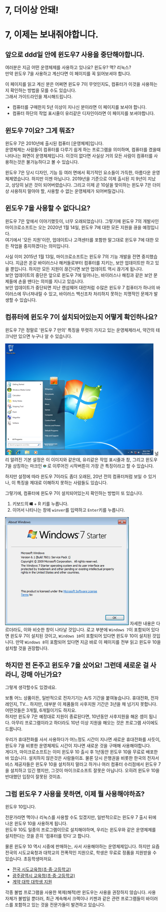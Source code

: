 # 7, 더이상 안돼!
# 7, 이제는 보내줘야합니다.
## 앞으로 ddd일 안에 윈도우7 사용을 중단해야합니다.

여러분은 지금 어떤 운영체제를 사용하고 있나요? 윈도우? 맥? 리눅스?  
만약 윈도우 7을 사용하고 계신다면 이 페이지를 꼭 읽어보셔야 합니다.  

이 페이지를 읽고 계신 분은 어쩌면 윈도우 7이 무엇인지도, 컴퓨터가 이것을 사용하는지 확인하는 방법을 모를 수도 있습니다.  
그래서 가이드라인을 제시해드립니다.

 * 컴퓨터를 구매한지 5년 이상이 지나신 분이라면 이 페이지를 보셔야 합니다.
 * 컴퓨터 하단의 작업 표시줄이 유리같은 디자인이라면 이 페이지를 보셔야합니다.

## 윈도우 7이요? 그게 뭐죠?
윈도우 7은 2010년에 출시된 컴퓨터 [운영체제]입니다.  
운영체제는 사람들이 컴퓨터를 다루기 쉽게 하는 프로그램을 의미하며, 컴퓨터를 켰을때 나타나는 화면이 운영체제입니다. 이것이 없다면 사실상 거의 모든 사람이 컴퓨터를 사용하는것은 불가능하다고 볼 수 있습니다.  

윈도우 7은 당시 디자인, 기능 등 여러 면에서 획기적인 요소들이 가득한, 아름다운 운영체제였습니다.
하지만 이젠 아닙니다. 2019년을 기준으로 이제 출시된 지 9년이 지났고, 상당히 낡은 것이 되어버렸습니다. 그리고 이제 곧 10살을 맞이하는 윈도우 7은 더이상 사용하지 말아야 할, 사용할 수 없는 운영체제가 되어버릴겁니다.

## 윈도우 7을 사용할 수 없다니요?
윈도우 7은 앞에서 이야기했듯이, 너무 오래되었습니다. 그렇기에 윈도우 7의 개발사인 마이크로소프트는 오는 2020년 1월 14일, 윈도우 7에 대한 모든 지원을 끊을 예정입니다.  
여기에서 '모든 지원'이란, 업데이트나 고객센터를 포함한 말그대로 윈도우 7에 대한 모든 작업을 중지하겠다는 의미입니다.  

사실 이미 2015년 1월 13일, 마이크로소프트는 윈도우 7의 기능 개발을 전면 중지했습니다. 지금은 온갖 바이러스나 해커들로부터 컴퓨터를 지키는, 보안 업데이트만 하고 있을 뿐입니다. 하지만 모든 지원이 끊긴다면 보안 업데이트 역시 끊기게 됩니다.  
보안 업데이트의 중단은 앞으로 윈도우 7에 일어나는, 바이러스나 해킹과 같은 보안 문제들에 손을 뗀다는 의미를 지니고 있습니다.  
보안 업데이트가 중단되면 지난 랜섬웨어 대란처럼 수많은 윈도우 7 컴퓨터가 하나의 바이러스에 무너져내릴 수 있고, 바이러스 백신조차 처리하지 못하는 치명적인 문제가 발생할 수 있습니다.  

## 컴퓨터에 윈도우 7이 설치되어있는지 어떻게 확인하나요?
윈도우 7은 정말로 '윈도우 7 만의' 특징을 뚜렷히 가지고 있는 운영체제라서, 약간의 테크닉만 있으면 누구나 알 수 있습니다.  

![](/assets/index.md/Windows_7_SP1_screenshot.png)
널리 알려진 기본 설정은 이 이미지와 같은데, 유리같은 작업 표시줄과 창, 그리고 윈도우 7을 상징하는 마크인 <img src="/assets/index.md/Windows_7_Start.png" width="10px" height="10px"> 로 이루어진 시작버튼이 가장 큰 특징이라고 할 수 있습니다.  

하지만 설정에 따라 윈도우 7이라도 좀더 오래된, 20년 전의 컴퓨터처럼 보일 수 있거나, 이 특징을 제대로 이해하지 못하는 사람들도 있습니다.  

그렇기에, 컴퓨터에 윈도우 7이 설치되어있는지 확인하는 방법이 또 있습니다.  

1. 키보드의 <img src="/assets/common/windows.svg" width="10px" height="10px"> + R 키를 누릅니다.
2. 이어서 나타나는 창에 `winver`를 입력하고 `Enter`키를 누릅니다.

![](/assets/index.md/7-winver.jpg)
자세한 내용은 다르더라도, 이와 비슷한 창이 나타날 것입니다. 로고 부분에 `Windows 7`이 포함되어 있다면 윈도우 7이 설치된 것이고, `Windows 10`이 포함되어 있다면 윈도우 10이 설치된 것입니다. 만약 `Windows 8`이 포함되어 있다면 지금 바로 이 페이지를 전부 읽고 윈도우 10을 설치할 것을 권장합니다.

## 하지만 전 돈주고 윈도우 7을 샀어요! 그런데 새로운 걸 사라니, 강매 아닌가요?
그렇게 생각할수도 있겠네요.  

보통 어느 상품이든, 일반적으로 전자기기는 A/S 기간을 붙여놓습니다. 휴대전화, 전자레인지, TV... 하지만, 대부분 이 제품들의 사후지원 기간은 3년을 채 넘기지 못합니다. 어떤것들은 3개월, 6개월이기도 하지요.  
하지만 윈도우 7은 예정대로 지원이 종료된다면, 10년동안 사후지원을 해온 셈이 됩니다. 아무리 프로그램이라고 하더라도 10년 이상 지원을 해오는 것은 프로그램 사이에도 드뭅니다.  

우리가 휴대전화를 사서 사용하다가 어느정도 시간이 지나면 새로운 휴대전화를 사듯이, 윈도우 7을 비롯한 운영체제도 시간이 지나면 새로운 것을 구매해 사용해야합니다.  
게다가, 마이크로소프트는 이미 윈도우 10 출시 후 1년동안 윈도우 10을 무료로 배포한 바 있습니다. 설치하지 않은것은 사람들이죠. 물론 당시 은행권을 비롯한 한국의 전자서비스 제공자들은 윈도우 10을 설치하지 말라고 하거나 여러 컴퓨터 수리점에서 윈도우 7을 설치하고 있긴 했지만, 그것이 마이크로소프트 잘못은 아닙니다. 오히려 윈도우 10을 반대했던 입장이 잘못된 것이죠.  

## 그럼 윈도우 7 사용을 못하면, 이제 뭘 사용해야하죠?
윈도우 10입니다.  

전문가라면 맥이나 리눅스를 사용할 수도 있겠지만, 일반적으로는 윈도우 7 출시 뒤에 나온 윈도우 10을 사용하게 됩니다.  
윈도우 10도 일종의 프로그램이므로 설치해야하며, 우리는 윈도우와 같은 운영체제를 설치한다는 것을 흔히 '컴퓨터를 민다`고 합니다.  

물론 윈도우 10 역시 시중에 판매하는, 사서 사용해야하는 운영체제입니다. 하지만 요즘 전국의 시도교육청과 대학교의 전폭적인 지원으로, 학생은 무료로 정품을 지원받을 수 있습니다. 초등학생마저요.
 * [전국 시도교육청(초·중·고등학교)](http://o365edu.net)
 * [광주광역시 교육청(초·중·고등학교)](http://o365.gen.go.kr)
 * [계약 대학 대학생 지원](https://event.eventservice.co.kr/microsoft/2017/00/web/0223_win10.html)

각종 불법 프로그램을 사용한 복제(해적)판 윈도우는 사용을 권장하지 않습니다. 사용 자체가 불법일 뿐더러, 최근 계속해서 크랙이나 키젠과 같은 관련 프로그램들이 바이러스를 포함하고 있는 것을 전문가들이 발견하고 있습니다.

